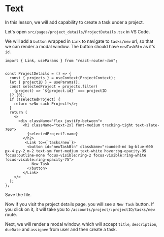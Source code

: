 # Text

In this lesson, we will add capability to create a task under a project.

Let's open `src/pages/project_details/ProjectDetails.tsx` in VS Code.

We will add a `button` wrapped in `Link` to navigate to `tasks/new` url, so that we can render a modal window. The button should have `newTaskBtn` as it's `id`.

```tsx
import { Link, useParams } from "react-router-dom";


const ProjectDetails = () => {
  const { projects } = useContext(ProjectContext);
  let { projectID } = useParams();
  const selectedProject = projects.filter(
    (project) => `${project.id}` === projectID
  )?.[0];
  if (!selectedProject) {
    return <>No such Project!</>;
  }
  return (
    <>
      <div className="flex justify-between">
        <h2 className="text-2xl font-medium tracking-tight text-slate-700">
          {selectedProject?.name}
        </h2>
         <Link to={`tasks/new`}>
          <button id="newTaskBtn" className="rounded-md bg-blue-600 px-4 py-2 m-2 text-sm font-medium text-white hover:bg-opacity-95 focus:outline-none focus-visible:ring-2 focus-visible:ring-white focus-visible:ring-opacity-75">
            New Task
          </button>
        </Link>
    </>
  );
};
```

Save the file. 

Now if you visit the project details page, you will see a `New Task` button. If you click on it, it will take you to `/accounts/project/:projectID/tasks/new` route.

Next, we will render a modal window, which will accept `title`, `description`, `dueDate` and `assignee` from user and then create a task.
